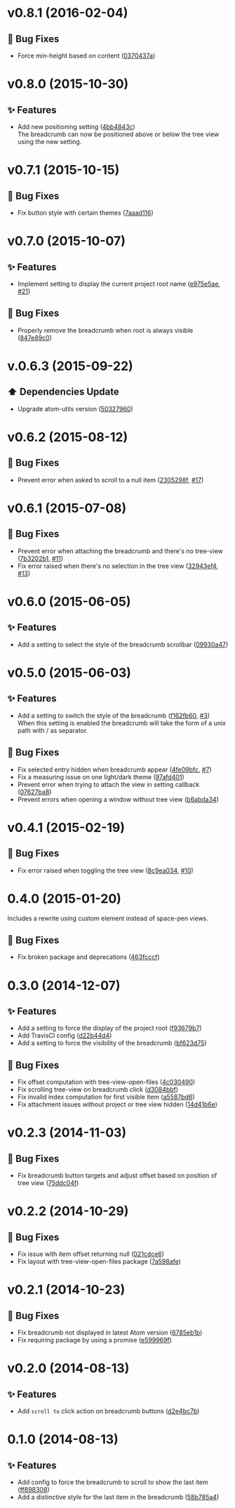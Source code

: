 <a name="v0.8.1"></a>
# v0.8.1 (2016-02-04)

## :bug: Bug Fixes

- Force min-height based on content ([0370437a](https://github.com/abe33/atom-tree-view-breadcrumb/commit/0370437a18efc58cf7dbf32fe77554b2e2d8fc5c))

<a name="v0.8.0"></a>
# v0.8.0 (2015-10-30)

## :sparkles: Features

- Add new positioning setting ([4bb4843c](https://github.com/abe33/atom-tree-view-breadcrumb/commit/4bb4843c046869942c6632dfe9712d3b2275365b))  <br>The breadcrumb can now be positioned above or below the tree view using
  the new setting.

<a name="v0.7.1"></a>
# v0.7.1 (2015-10-15)

## :bug: Bug Fixes

- Fix button style with certain themes ([7aaad116](https://github.com/abe33/atom-tree-view-breadcrumb/commit/7aaad116b1b0fe6778d6225ec3ac40b4cab05922))

<a name="v0.7.0"></a>
# v0.7.0 (2015-10-07)

## :sparkles: Features

- Implement setting to display the current project root name ([e975e5ae](https://github.com/abe33/atom-tree-view-breadcrumb/commit/e975e5aee136b93da92fb2eff1341d48cad49cd3), [#21](https://github.com/abe33/atom-tree-view-breadcrumb/issues/21))

## :bug: Bug Fixes

- Properly remove the breadcrumb when root is always visible ([847e89c0](https://github.com/abe33/atom-tree-view-breadcrumb/commit/847e89c01785d9d82d0b4cc1f2039c5828d20109))

<a name="v.0.6.3"></a>
# v.0.6.3 (2015-09-22)

## :arrow_up: Dependencies Update

- Upgrade atom-utils version ([50327960](https://github.com/abe33/atom-tree-view-breadcrumb/commit/50327960e212d7319587d4b25b8b61b04479d9be))

<a name="v0.6.2"></a>
# v0.6.2 (2015-08-12)

## :bug: Bug Fixes

- Prevent error when asked to scroll to a null item ([2305298f](https://github.com/abe33/atom-tree-view-breadcrumb/commit/2305298f34f38ee3549e0a42633c9ba7324becd8), [#17](https://github.com/abe33/atom-tree-view-breadcrumb/issues/17))

<a name="v0.6.1"></a>
# v0.6.1 (2015-07-08)

## :bug: Bug Fixes

- Prevent error when attaching the breadcrumb and there's no tree-view ([7b3202b1](https://github.com/abe33/atom-tree-view-breadcrumb/commit/7b3202b1cb2004faf40c1ca09ccfe7ac209cf0dd), [#11](https://github.com/abe33/atom-tree-view-breadcrumb/issues/11))
- Fix error raised when there's no selection in the tree view ([32943ef4](https://github.com/abe33/atom-tree-view-breadcrumb/commit/32943ef4a91a5de5beb28e7025e4ae67540a8f63), [#13](https://github.com/abe33/atom-tree-view-breadcrumb/issues/13))

<a name="v0.6.0"></a>
# v0.6.0 (2015-06-05)

## :sparkles: Features

- Add a setting to select the style of the breadcrumb scrollbar ([09930a47](https://github.com/abe33/atom-tree-view-breadcrumb/commit/09930a47cab717432c179e752c990b697b14465d))

<a name="v0.5.0"></a>
# v0.5.0 (2015-06-03)

## :sparkles: Features

- Add a setting to switch the style of the breadcrumb ([f162fb60](https://github.com/abe33/atom-tree-view-breadcrumb/commit/f162fb60a4f734bc89f46d771437d72bd58b426c), [#3](https://github.com/abe33/atom-tree-view-breadcrumb/issues/3))  <br>When this setting is enabled the breadcrumb will take the form of a
  unix path with / as separator.

## :bug: Bug Fixes

- Fix selected entry hidden when breadcrumb appear ([4fe09bfc](https://github.com/abe33/atom-tree-view-breadcrumb/commit/4fe09bfc69213efb630d58f5496e0122a86b8438), [#7](https://github.com/abe33/atom-tree-view-breadcrumb/issues/7))
- Fix a measuring issue on one light/dark theme ([97afd401](https://github.com/abe33/atom-tree-view-breadcrumb/commit/97afd40163c03a33eaaaebf83d9cd6e8768f09a2))
- Prevent error when trying to attach the view in setting callback ([07627ba8](https://github.com/abe33/atom-tree-view-breadcrumb/commit/07627ba8772311856b16f8385a02942fc998a251))
- Prevent errors when opening a window without tree view ([b6abda34](https://github.com/abe33/atom-tree-view-breadcrumb/commit/b6abda3491cc763f1af2df420fe6377b334e8cb3))

<a name="v0.4.1"></a>
# v0.4.1 (2015-02-19)

## :bug: Bug Fixes

- Fix error raised when toggling the tree view ([8c9ea034](https://github.com/abe33/atom-tree-view-breadcrumb/commit/8c9ea0346bb9a21d869b76951712b2148c3a85a0), [#10](https://github.com/abe33/atom-tree-view-breadcrumb/issues/10))

<a name="0.4.0"></a>
# 0.4.0 (2015-01-20)

Includes a rewrite using custom element instead of space-pen views.

## :bug: Bug Fixes

- Fix broken package and deprecations ([463fcccf](https://github.com/abe33/atom-tree-view-breadcrumb/commit/463fcccf22e3187cfd01e82d76c7e8a11729d754))

<a name="0.3.0"></a>
# 0.3.0 (2014-12-07)

## :sparkles: Features

- Add a setting to force the display of the project root ([f93679b7](https://github.com/abe33/atom-tree-view-breadcrumb/commit/f93679b7b520ec5194cd2728b9acb3d438a0c5df))
- Add TravisCI config ([d22b44d4](https://github.com/abe33/atom-tree-view-breadcrumb/commit/d22b44d4fd4880acca2fc6ab0c01bb30448d8ddd))
- Add a setting to force the visibility of the breadcrumb ([bf623d75](https://github.com/abe33/atom-tree-view-breadcrumb/commit/bf623d75fa378d6b7fd89b07e17c266725c5d83e))

## :bug: Bug Fixes

- Fix offset computation with tree-view-open-files ([4c030490](https://github.com/abe33/atom-tree-view-breadcrumb/commit/4c030490cfa5a6e367ac8bcd24228378df57ab5e))
- Fix scrolling tree-view on breadcrumb click ([d3084bbf](https://github.com/abe33/atom-tree-view-breadcrumb/commit/d3084bbf3b32e263f19c3583411df583cf3ffd2d))
- Fix invalid index computation for first visible item ([a5587bd6](https://github.com/abe33/atom-tree-view-breadcrumb/commit/a5587bd6d0b76c3e328276d9b782eb999e849bf3))
- Fix attachment issues without project or tree view hidden ([14d41b6e](https://github.com/abe33/atom-tree-view-breadcrumb/commit/14d41b6e199244a8222eba090c44d678f6a4d2e6))

<a name="v0.2.3"></a>
# v0.2.3 (2014-11-03)

## :bug: Bug Fixes

- Fix breadcrumb button targets and adjust offset based on position of tree view ([75ddc04f](https://github.com/abe33/atom-tree-view-breadcrumb/commit/75ddc04f1a21189186db29f5ad0ee329811be5e0))

<a name="v0.2.2"></a>
# v0.2.2 (2014-10-29)

## :bug: Bug Fixes

- Fix issue with item offset returning null ([021cdce6](https://github.com/abe33/atom-tree-view-breadcrumb/commit/021cdce6b762d8f8731ba9bc14f9d9b40314ccb4))
- Fix layout with tree-view-open-files package ([7a598afe](https://github.com/abe33/atom-tree-view-breadcrumb/commit/7a598afef4881f4ae30212b5933013a03d2838c1))

<a name="v0.2.1"></a>
# v0.2.1 (2014-10-23)

## :bug: Bug Fixes

- Fix breadcrumb not displayed in latest Atom version ([6785eb1b](https://github.com/abe33/atom-tree-view-breadcrumb/commit/6785eb1b0233c50538785ea0cb3b08b187e546b9))
- Fix requiring package by using a promise ([e599969f](https://github.com/abe33/atom-tree-view-breadcrumb/commit/e599969fc36ad651f926d69faf7612cdde9c527c))

<a name="v0.2.0"></a>
# v0.2.0 (2014-08-13)

## :sparkles: Features

- Add `scroll to` click action on breadcrumb buttons ([d2e4bc7b](https://github.com/abe33/atom-tree-view-breadcrumb/commit/d2e4bc7b0d721eda06353728da5c380b40904eee))


<a name="0.1.0"></a>
# 0.1.0 (2014-08-13)

## :sparkles: Features

- Add config to force the breadcrumb to scroll to show the last item ([ff898308](https://github.com/atom/tree-view-breadcrumb/commit/ff898308c5f256e16279778748fafacf79549fe8))
- Add a distinctive style for the last item in the breadcrumb ([58b785a4](https://github.com/atom/tree-view-breadcrumb/commit/58b785a411cbe7c79962b365b204d3b72d8586ae))
